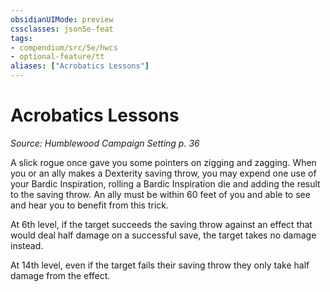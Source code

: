 ```yaml
---
obsidianUIMode: preview
cssclasses: json5e-feat
tags:
- compendium/src/5e/hwcs
- optional-feature/tt
aliases: ["Acrobatics Lessons"]
---
```

# Acrobatics Lessons
*Source: Humblewood Campaign Setting p. 36*  

A slick rogue once gave you some pointers on zigging and zagging. When you or an ally makes a Dexterity saving throw, you may expend one use of your Bardic Inspiration, rolling a Bardic Inspiration die and adding the result to the saving throw. An ally must be within 60 feet of you and able to see and hear you to benefit from this trick.

At 6th level, if the target succeeds the saving throw against an effect that would deal half damage on a successful save, the target takes no damage instead.

At 14th level, even if the target fails their saving throw they only take half damage from the effect.